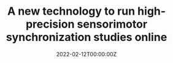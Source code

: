 ---
# Documentation: https://wowchemy.com/docs/managing-content/

title: "A new technology to run high-precision sensorimotor synchronization studies online"
summary: 
authors: []
tags: []
categories: []
date: "2022-02-12T00:00:00Z"
lastmod: "2022-02-12T00:00:00Z"


# Optional external URL for project (replaces project detail page).
external_link: https://cms.mus.cam.ac.uk/news/new-paper-repp-robust-cross-platform-solution-online-sensorimotor-synchronization-experiments

# Featured image
# To use, add an image named `featured.jpg/png` to your page's folder.
# Focal points: Smart, Center, TopLeft, Top, TopRight, Left, Right, BottomLeft, Bottom, BottomRight.
image:
  caption:
  focal_point: ""
  preview_only: false

# Custom links (optional).
#   Uncomment and edit lines below to show custom links.

url_code: ""
url_pdf: ""
url_slides: ""
url_video: ""

# Slides (optional).
#   Associate this project with Markdown slides.
#   Simply enter your slide deck's filename without extension.
#   E.g. `slides = "example-slides"` references `content/slides/example-slides.md`.
#   Otherwise, set `slides = ""`.
slides: ""
---